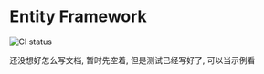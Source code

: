 # Entity Framework

![CI status](https://github.com/WellerQu/entity-framework-of-fe/workflows/Node%20CI/badge.svg)

还没想好怎么写文档, 暂时先空着, 但是测试已经写好了, 可以当示例看
